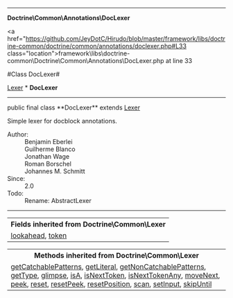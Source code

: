 
- - -

**Doctrine\Common\Annotations\DocLexer**


<a href="https://github.com/JeyDotC/Hirudo/blob/master/framework/libs/doctrine-common/doctrine/common/annotations/doclexer.php#L33 class="location">framework\libs\doctrine-common\Doctrine\Common\Annotations\DocLexer.php at line 33</a>

#Class DocLexer#

<a href="https://github.com/JeyDotC/Hirudo-docs/blob/master/doctrine/common/lexer.html">Lexer</a>
    * **DocLexer**




- - -

<p class="signature">public final  class **DocLexer**
extends <a href="https://github.com/JeyDotC/Hirudo-docs/blob/master/doctrine/common/lexer.html">Lexer</a>

</p>

<div class="comment" id="overview_description"><p>Simple lexer for docblock annotations.</p></div>

<dl>
<dt>Author:</dt>
<dd>Benjamin Eberlei <kontakt@beberlei.de></dd>
<dd>Guilherme Blanco <guilhermeblanco@hotmail.com></dd>
<dd>Jonathan Wage <jonwage@gmail.com></dd>
<dd>Roman Borschel <roman@code-factory.org></dd>
<dd>Johannes M. Schmitt <schmittjoh@gmail.com></dd>
<dt>Since:</dt>
<dd>2.0</dd>
<dt>Todo:</dt>
<dd>Rename: AbstractLexer</dd>
</dl>


- - -

<table class="inherit">
<tr><th colspan="2">Fields inherited from Doctrine\Common\Lexer</th></tr>
<tr><td><a href="https://github.com/JeyDotC/Hirudo-docs/blob/master/doctrine/common/lexer.html#lookahead">lookahead</a>, <a href="https://github.com/JeyDotC/Hirudo-docs/blob/master/doctrine/common/lexer.html#token">token</a></td></tr></table>

<table class="inherit">
<tr><th colspan="2">Methods inherited from Doctrine\Common\Lexer</th></tr>
<tr><td><a href="https://github.com/JeyDotC/Hirudo-docs/blob/master/doctrine/common/lexer.html#getCatchablePatterns()">getCatchablePatterns</a>, <a href="https://github.com/JeyDotC/Hirudo-docs/blob/master/doctrine/common/lexer.html#getLiteral()">getLiteral</a>, <a href="https://github.com/JeyDotC/Hirudo-docs/blob/master/doctrine/common/lexer.html#getNonCatchablePatterns()">getNonCatchablePatterns</a>, <a href="https://github.com/JeyDotC/Hirudo-docs/blob/master/doctrine/common/lexer.html#getType()">getType</a>, <a href="https://github.com/JeyDotC/Hirudo-docs/blob/master/doctrine/common/lexer.html#glimpse()">glimpse</a>, <a href="https://github.com/JeyDotC/Hirudo-docs/blob/master/doctrine/common/lexer.html#isA()">isA</a>, <a href="https://github.com/JeyDotC/Hirudo-docs/blob/master/doctrine/common/lexer.html#isNextToken()">isNextToken</a>, <a href="https://github.com/JeyDotC/Hirudo-docs/blob/master/doctrine/common/lexer.html#isNextTokenAny()">isNextTokenAny</a>, <a href="https://github.com/JeyDotC/Hirudo-docs/blob/master/doctrine/common/lexer.html#moveNext()">moveNext</a>, <a href="https://github.com/JeyDotC/Hirudo-docs/blob/master/doctrine/common/lexer.html#peek()">peek</a>, <a href="https://github.com/JeyDotC/Hirudo-docs/blob/master/doctrine/common/lexer.html#reset()">reset</a>, <a href="https://github.com/JeyDotC/Hirudo-docs/blob/master/doctrine/common/lexer.html#resetPeek()">resetPeek</a>, <a href="https://github.com/JeyDotC/Hirudo-docs/blob/master/doctrine/common/lexer.html#resetPosition()">resetPosition</a>, <a href="https://github.com/JeyDotC/Hirudo-docs/blob/master/doctrine/common/lexer.html#scan()">scan</a>, <a href="https://github.com/JeyDotC/Hirudo-docs/blob/master/doctrine/common/lexer.html#setInput()">setInput</a>, <a href="https://github.com/JeyDotC/Hirudo-docs/blob/master/doctrine/common/lexer.html#skipUntil()">skipUntil</a></td></tr></table>

